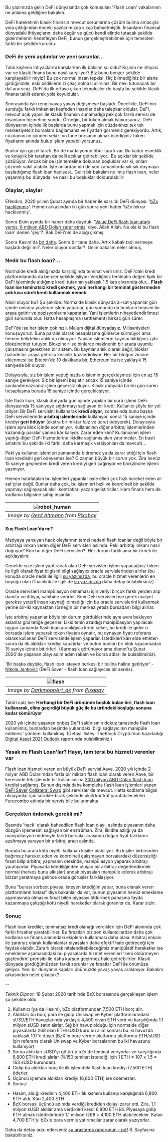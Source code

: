 
Bu yazımızda gelin DeFi dünyasında çok konuşulan 'Flash Loan' vakalarının ne anlama geldiğine bakalım.  

DeFi hareketinin klasik finansın mevcut sorunlarına çözüm bulma amacıyla yola çıktığından önceki yazılarımızda sıkça bahsetmiştik. İnsanların finansal dünyadaki ihtiyaçlarını daha özgür ve gücü kendi elinde tutacak şekilde gidermelerini hedefleyen DeFi, bunun gerçekleştirebilmek için temelden farklı bir şekilde kuruldu. 

### DeFi ile yeni açılımlar ve yeni sorunlar... 

Tabii kişilerin ihtiyaçlarını karşılarken ilk bakılan şu oldu? Kişinin ne ihtiyacı var ve klasik finans bunu nasıl karşılıyor? Biz bunu benzer şekilde karşılayabilir miyiz? Bu çok normal insan tepkisi. Hiç bilmediğiniz bir alana girdiğinizde, eski bildiklerinizi çıkış noktası alırsınız. Bir nevi tutunacak bir dal ararsınız. DeFi'da ilk ortaya çıkan teknolojiler de başta bu şekilde klasik finansı taklit ederek yola koyuldular.

Sonrasında işin rengi yavaş yavaş değişmeye başladı. Öncelikle, DeFi'nin sunduğu farklı imkanları keşfeden insanlar daha talepkar oldular. DeFi, mevcut açık yapısı ile klasik finansın sunamadığı pek çok farklı servisi de insanların hizmetine sundu. Örneğin, bir token almak istiyorsunuz. DeFi dünyasının içinde ilk başlarda bunu yapmak için cüzdanınızı tek tek merkeziyetsiz borsalara bağlamanız ve fiyatları görmeniz gerekiyordu. Artık, cüzdanınızın içinden sekiz-on tane borsanın almak istediğiniz token fiyatlarını anında bulup işlem yapabiliyorsunuz. 

Bunlar işin güzel tarafı. Bir de madalyonun öbür tarafı var. Bu kadar esneklik ve kolaylık bir taraftan da belli açıklar getirebiliyor.. Bu açıklar bir şekilde çözülüyor. Ancak bir de işin temeline dokunan boşluklar var ki, onları çözmek vakit alabilir. İşte onlardan biri de son zamanlarda sık sık duymaya başladığımız flash loan hadisesi.. Gelin bir bakalım ne imiş flash loan, neler yaşanmış bu dünyada, ve nasıl bu boşluklar doldurulabilir:

### Olaylar, olaylar 

Efendim, 2020 yılının Şubat ayında bir haber ile sarsıldı DeFi dünyası: '[bZx hacklenmiş](https://cointelegraph.com/news/decentralized-lending-protocol-bzx-hacked-twice-in-a-matter-of-days)'. Hemen arkasından iki gün sonra yeni haber 'bZx tekrar hacklenmiş'.

Sonra Ekim ayında bir haber daha duyduk. '[Value DeFi flash loan atağı yemiş, 6 milyon ABD Doları zarar etmiş](https://news.bitcoin.com/defi-protocol-bragged-having-flash-loan-attack-prevention-hacked-6-million/#:~:text=Value%20Defi%20said%20it%20suffered,million%20in%20DAI%20from%20Uniswap.)' diye. Allah Allah. Ne ola ki bu flash loan' denen 'şey'?. Bak DeFi'nin de açığı çıkmış. 

Sonra Kasım'da [bir daha](https://www.coindesk.com/value-defi-suffers-6m-flash-loan-attack). Sonra bir tane daha. Artık kabak tadı vermeye başladı değil mi?. Neler oluyor dostlar?. Gelin bakalım neler olmuş. 

### Nedir bu flash loan?... 

Normalde kredi aldığınızda karşılığında teminat verirsiniz. DeFi'daki kredi platformlarında da benzer şekilde işliyor:  Verdiğiniz teminatın değeri tipik bir DeFi işleminde aldığınız kredi tutarının yaklaşık 1.5 katı civarında olur... **Flash loan ise teminatsız kredi çekmek, yani herhangi bir teminat göstermeden çok kısa süreli kredi kullanmak demek** 

Nasıl oluyor bu? Şu şekilde: Normalde klasik dünyada al-sat yapanlar gün içinde onlarca yüzlerce işlem yaparlar, gün sonunda da bunların hepsini bir araya getirir ve pozisyonlarını kapatırlar. Yani işlemlerin nihayetlendirilmesi gün sonunda olur. Hatta hesaplaşma (settlement) birkaç gün sürer. 

DeFi'de ise her işlem çok hızlı. Malum dijital dünyadayız. Milisaniyeleri konuşuyoruz. Buna paralel olarak hesaplaşma günlerce sürmüyor ama hemen belirtelim anlık da olmuyor: Yapılan işlemlerin kaydını bildiğiniz gibi blokzincirler tutuyor. Blokzincir ise binlerce makinenin bir arada uyumlu çalışmasını gerektiren bir sistem. Bu kayıtlar anlık olarak değil, bloklar halinde bir araya getirilip kesinlik kazandırılıyor. Her bir bloğun zincire eklenmesi ise Bitcoin'de 10 dakikada bir, Ethereum'da ise yaklaşık 15 saniyede bir oluyor. 

Dolayısıyla, siz bir işlem yaptığınızda o işlemin gerçekleşmesi için en az 15 saniye gerekiyor. Siz bir işlemi başlatır ancak 15 saniye içinde sonlandırmazsanız işlem geçersiz oluyor.  Klasik dünyada bir-iki gün süren hesaplaşma burada 15 saniye içinde gerçekleşiyor. 

İşte flash loan,  klasik dünyada gün içinde yapılan bir sürü işlemi DeFi dünyasında 15 saniyeye sığdırmayı sağlayan bir kredi. Kullanıcı şöyle bir yol izliyor: Bir DeFi servisini kullanarak **kredi alıyor**, sonrasında bunu başka DeFi servislerinde **arbitraj işlemlerinde** kullanıyor, sonra 15 saniye içinde krediyi **geri ödüyor** (ekstra bir miktar faiz ve ücret ödeyerek). Dolayısıyla işlem aynı blok içinde sonlanıyor. Kullanıcının diğer arbitraj işlemlerinden kazandığı paralar yanına kâr kalıyor. Zarar eden kim? Kullanıcının işlem yaptığı diğer DeFi hizmetlerine likidite sağlamış olan yatırımcılar. En basit anlatımı bu şekilde (ki farklı daha karmaşık versiyonları da mevcut)... 

Peki ya kullanıcı işlemleri zamanında bitiremez ya da zarar ettiği için flash loan kredisini geri ödeyemez ise? O zaman büyük bir sorun yok. Zira henüz 15 saniye geçmeden kredi veren krediyi geri çağırıyor ve blokzincire işlemi yazmıyor. 

Hemen hatırlatalım bu işlemleri yapanlar öyle elleri çok hızlı hareket eden al-sat'çılar değil. Bunlar daha çok, bu işlemleri hızlı ve koordineli bir şekilde yapmayı sağlayacak akıllı kontratları yazan geliştiriciler. Hem finans hem de kodlama bilgisine sahip insanlar. 

| ![robot_human](/assets/brain-5814961_800.jpg)|
|:--:| 
| *Image by [Gerd Altmann](https://pixabay.com/users/geralt-9301/) from [Pixabay](https://pixabay.com/)*|

#### Suç Flash Loan'da mı?

Medyaya yansıyan hack olaylarının temel nedeni flash loanlar değil böyle bir arbitraja imkan veren diğer DeFi servisleri aslında. Peki arbitraj imkanı nasıl doğuyor? Kim bu diğer DeFi servisleri?. Her durum farklı ama bir örnek ile açıklayalım: 

Genelde size işlem yaptıracak olan DeFi servisleri işlem yapacağınız token ile ilgili olarak fiyat bilgisini bilgi sağlayıcı oracle servislerinden alırlar (bu konuda oracle nedir ile ilgili [şu yazımızda](/genel/2020/12/22/definin-bilgi-kaynagi-oracle.html), bu oracle hizmet verenlerin en büyüğü olan Chainlink ile ilgili de [şu yazımızda](/genel/2020/12/29/oraclein-lideri-chainlink.html) daha detay bulabilirsiniz). 

Oracle servisleri manipülasyon olmaması için veriyi birçok farklı yerden alıp damıtır ve ihtiyaç sahibine verirler. Kimi DeFi servisleri ise gerek maliyet gerekse yeterli insan kaynağı olmadığı için bu oracle servislerini kullanmak yerine  bir-iki kaynaktan (örneğin bir merkeziyetsiz borsadan) bilgi alırlar. 

İşte arbitraj yapanlar böyle bir durum gördüklerinde aynı avını bekleyen aslanlar gibi tetiğe geçerler. Likiditenin azaldığı manipülasyon yapılacak uygun zamanda flash loan aracılığıyla kredi çeker, bu kredi ile gider o borsada işlem yaparak token fiyatını oynatır, bu oynayan fiyatı referans olarak kullanan DeFi servisinde işlem yaparlar. İstedikleri kârı elde ettikten sonra da ilk aldıkları krediyi kapatırlar ve bütün bunları bir blok kapanmadan 15 saniye içinde bitirirler!. (Karmaşık görünüyor ama dipnot'ta Şubat 2020'de yaşanan olayı adım adım rakam ve borsa adları ile bulabilirsiniz). 

'Bir başka deyişle, flash loan isteyen herkesi bir balina haline getiriyor' - [Nikola Jankovic](https://www.bloomberg.com/news/articles/2021-02-07/flash-loans-are-providing-instant-cash-to-crypto-speculators) (DeFi Saver - flash loan sağlayıcısı bir servis). 

| ![flash](/assets/sea-4741178_800.jpg)|
|:--:| 
| *Image by [DarkmoonArt_de](https://pixabay.com/users/geralt-9301/) from [Pixabay](https://pixabay.com/)*|

Tabiri caiz ise: **Herhangi bir DeFi ürününde boşluk bulan biri, flash loan kullanarak, eline geçirdiği büyük güç ile bu üründeki boşluğu sonuna kadar sömürüyor**

2020 yılı içinde yaşanan onbeş DeFi saldırısının dokuz tanesinde flash loan kullanılmış, bunlardan beşinde yukarıdaki 'bilgi sağlayıcının manipüle edilmesi' yöntemi kullanılmış. (Detaylı listeyi TheBlock Crypto'nun hazırladığı [Digital Asset 2021 Outlook](https://www.theblockcrypto.com/post/88463/2021-digital-asset-outlook) raporunda bulabilirsiniz.) 

### Yasak mı Flash Loan'lar? Hayır, tam tersi bu hizmeti verenler var

Flash loan hizmeti veren en büyük DeFi servisi Aave. 2020 yılı içinde 2 milyar ABD Doları'ndan fazla bir miktarı flash loan olarak veren Aave, bir keresinde tek işlemde bir kullanıcısına [200 milyon ABD Doları flash loan kredisi sağlamış](https://www.bloomberg.com/news/articles/2021-02-07/flash-loans-are-providing-instant-cash-to-crypto-speculators). Bunun dışında daha kompleks flash loan işlemleri yapan [DeFi Saver](https://defisaver.com/) [Collateral Swap](https://collateralswap.com/) gibi servisler de mevcut. Hatta kodlama bilgisi olmayanlar için sürükle-bırak şeklinde akıllı kontrat yaratabilecekleri [Furucombo](https://furucombo.app/) adında bir servis bile bulunmakta. 

### Gerçekten önlemek gerekli mi?
Basında 'hack' olarak bahsedilen flash loan olayı, aslında piyasanın daha düzgün işlemesini sağlayan bir enstrüman. Zira, likidite azlığı ya da manipülasyon nedeniyle farklı borsalar arasında doğan fiyat farklarını azaltmaya yarayan bir arbitraj aracı aslında. 

Burada bu aracı kötü niyetli kullanan kişiler olabiliyor. Bu kişiler birbirinden bağımsız hareket eden ve koordineli çalışmayan borsalardaki düzensizliği fırsat bilip arbitraj yapmanın ötesinde, manipülasyon yaparak arbitrajı yaratıyorlar. Piyasada kendiliğinden oluşan bir arbitrajı değerlendirmek normal (herkes bunu alkışlar) ancak piyasaları manipüle ederek arbitrajı bizzat yaratmaya gelince orada görüşler farklılaşıyor. 

Buna "burası serbest piyasa, isteyen istediğini yapar, buna olanak veren platformların hatası" diye bakanlar da var, bunun piyasanın henüz emekleme aşamasında olmasını fırsat bilen piyasayı öldürmek pahasına fayda kazanmaya çalıştığı kötü niyetli hareketler olarak görenler de. Karar sizin. 

### Sonuç
Flash loan krediler, teminatsız kredi olanağı verdikleri için DeFi alanında çok farklı fırsatlar yaratabilirler. Bu fırsatları biz son kullanıcılardan daha çok kodlama ve finans alanındaki ekiplerin kullanması daha olası. Arbitraj imkanı ile zararsız olarak kullanılanlar piyasaları daha efektif hale getireceği için faydalı olabilir. Zararlı olarak nitelendirebileceğimiz manipülatif hareketler ise emekleme aşamasındaki bu piyasalarda hizmet verenleri 'seni öldürmeyen güçlendirir' prensibi ile daha kurşun geçirmez hale getirebilirler. Klasik dünyada gördüğümüzden farklı sorunlar ve fırsatlar DeFi ile önümüze geliyor. Yeni bir dünyanın kapıları önümüzde yavaş yavaş aralanıyor. Bakalım arkasından neler çıkacak?. 

--

*Teknik Dipnot:*
18 Şubat 2020 tarihinde BzX borsasında gerçekleşen işlem şu şekilde oldu 

1. Kullanıcı (ya da Hasım), bZx platformundan 7,500 ETH borç alır. 
2. Aldıkları bu borç para ile gidip Uniswap ve Kyber platformlarındaki sUSD/ETH havuzlarında yaklaşık 4,400 civarı ETH verir ve karşılığında 1.1 milyon sUSD satın alırlar. Sığ bir havuz olduğu için normalde diğer piyasalarda 268 olan ETH/sUSD kuru bu alım sonrası bu iki havuzda yaklaşık 107'e düşer.(BzX'in borç verme platformu platformu ETH/sUSD için referans olarak Uniswap ve Kyber borsalarının bu iki havuzunu kullanıyor)  
3. Sonra aldıkları sUSD'yi götürüp bZx'de teminat veriyorlar ve karşılığında 6,800 ETH kredi alırlar (%150 teminat istendiği için 1 ETH = 107 x 1.5 = 163 sUSD kurundan).  
4. Gidip bu aldıkları borç ile ilk işlemdeki flash loan krediyi (7,500 ETH) öderler.  
5. Üçüncü işlemde aldıkları krediyi (6,800 ETH) ise ödemezler.   
6. Sonuç:  
- Hasım, aldığı kredinin 4,400 ETH'lık kısmını kullanıp karşılığında 6,800 ETH aldı. Kârı 2,400 ETH 
- BzX borsası üçüncü adımda verdiği krediden dolayı zarar etti. Zira, 1,1 milyon sUSD aldılar ama verdikleri kredi 6,800 ETH idi. Piyasaya gidip ETH almak istediklerinde 1.1 milyon /268 = 4,100 ETH alabilecekler. Kalan 4,700 ETH'yi bZx'e para vermiş yatırımcılar zarar olarak yazıyorlar.  

Daha da detay arzu ederseniz [şu araştırma raporunun - pdf](https://arxiv.org/pdf/2003.03810.pdf) 8. Sayfasına bakabilirsiniz. 

